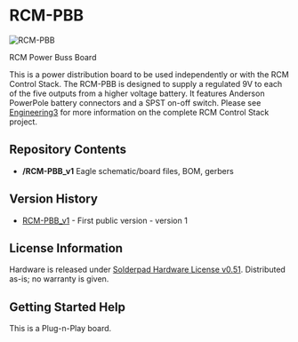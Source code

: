 # RCM-PBB

![RCM-PBB](http://engineering3.org/wp-content/uploads/GitHub/RCM-PBB.jpg)

RCM Power Buss Board

This is a power distribution board to be used independently or with the RCM Control Stack. The RCM-PBB is designed to supply a regulated 9V to each of the five outputs from a higher voltage battery. It features Anderson PowerPole battery connectors and a SPST on-off switch. Please see [Engineering3](http://engineering3.org/) for more information on the complete RCM Control Stack project.


Repository Contents
-------------------

* **/RCM-PBB_v1** Eagle schematic/board files, BOM, gerbers


Version History
---------------
* [RCM-PBB_v1](https://github.com/Engineering-3/RCM-PBB/tree/master/RCM-PBB_v1) - First public version - version 1 


License Information
-------------------
Hardware is released under [Solderpad Hardware License v0.51](http://solderpad.org/licenses/SHL-0.51/).
Distributed as-is; no warranty is given.


Getting Started Help
--------------------
This is a Plug-n-Play board.
